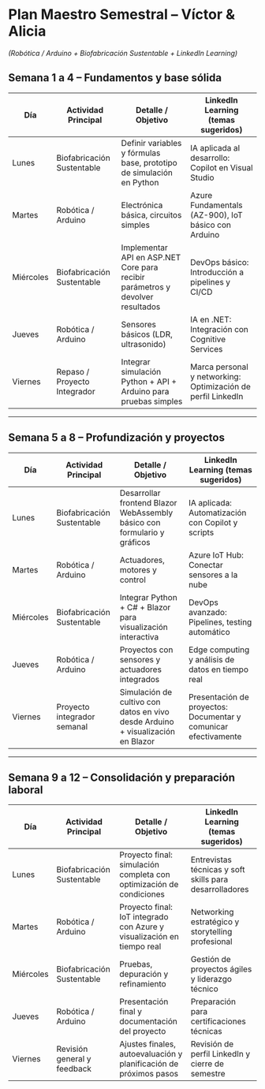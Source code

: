 # **Plan Maestro Semestral – Víctor & Alicia**

*(Robótica / Arduino + Biofabricación Sustentable + LinkedIn Learning)*

## **Semana 1 a 4 – Fundamentos y base sólida**

| Día       | Actividad Principal          | Detalle / Objetivo                                                            | LinkedIn Learning (temas sugeridos)                          |
| --------- | ---------------------------- | ----------------------------------------------------------------------------- | ------------------------------------------------------------ |
| Lunes     | Biofabricación Sustentable   | Definir variables y fórmulas base, prototipo de simulación en Python          | IA aplicada al desarrollo: Copilot en Visual Studio          |
| Martes    | Robótica / Arduino           | Electrónica básica, circuitos simples                                         | Azure Fundamentals (AZ-900), IoT básico con Arduino          |
| Miércoles | Biofabricación Sustentable   | Implementar API en ASP.NET Core para recibir parámetros y devolver resultados | DevOps básico: Introducción a pipelines y CI/CD              |
| Jueves    | Robótica / Arduino           | Sensores básicos (LDR, ultrasonido)                                           | IA en .NET: Integración con Cognitive Services               |
| Viernes   | Repaso / Proyecto Integrador | Integrar simulación Python + API + Arduino para pruebas simples               | Marca personal y networking: Optimización de perfil LinkedIn |

---

## **Semana 5 a 8 – Profundización y proyectos**

| Día       | Actividad Principal         | Detalle / Objetivo                                                              | LinkedIn Learning (temas sugeridos)                             |
| --------- | --------------------------- | ------------------------------------------------------------------------------- | --------------------------------------------------------------- |
| Lunes     | Biofabricación Sustentable  | Desarrollar frontend Blazor WebAssembly básico con formulario y gráficos        | IA aplicada: Automatización con Copilot y scripts               |
| Martes    | Robótica / Arduino          | Actuadores, motores y control                                                   | Azure IoT Hub: Conectar sensores a la nube                      |
| Miércoles | Biofabricación Sustentable  | Integrar Python + C# + Blazor para visualización interactiva                    | DevOps avanzado: Pipelines, testing automático                  |
| Jueves    | Robótica / Arduino          | Proyectos con sensores y actuadores integrados                                  | Edge computing y análisis de datos en tiempo real               |
| Viernes   | Proyecto integrador semanal | Simulación de cultivo con datos en vivo desde Arduino + visualización en Blazor | Presentación de proyectos: Documentar y comunicar efectivamente |

---

## **Semana 9 a 12 – Consolidación y preparación laboral**

| Día       | Actividad Principal         | Detalle / Objetivo                                                     | LinkedIn Learning (temas sugeridos)                     |
| --------- | --------------------------- | ---------------------------------------------------------------------- | ------------------------------------------------------- |
| Lunes     | Biofabricación Sustentable  | Proyecto final: simulación completa con optimización de condiciones    | Entrevistas técnicas y soft skills para desarrolladores |
| Martes    | Robótica / Arduino          | Proyecto final: IoT integrado con Azure y visualización en tiempo real | Networking estratégico y storytelling profesional       |
| Miércoles | Biofabricación Sustentable  | Pruebas, depuración y refinamiento                                     | Gestión de proyectos ágiles y liderazgo técnico         |
| Jueves    | Robótica / Arduino          | Presentación final y documentación del proyecto                        | Preparación para certificaciones técnicas               |
| Viernes   | Revisión general y feedback | Ajustes finales, autoevaluación y planificación de próximos pasos      | Revisión de perfil LinkedIn y cierre de semestre        |
<!--stackedit_data:
eyJoaXN0b3J5IjpbLTk4NjcxNjY5Nl19
-->